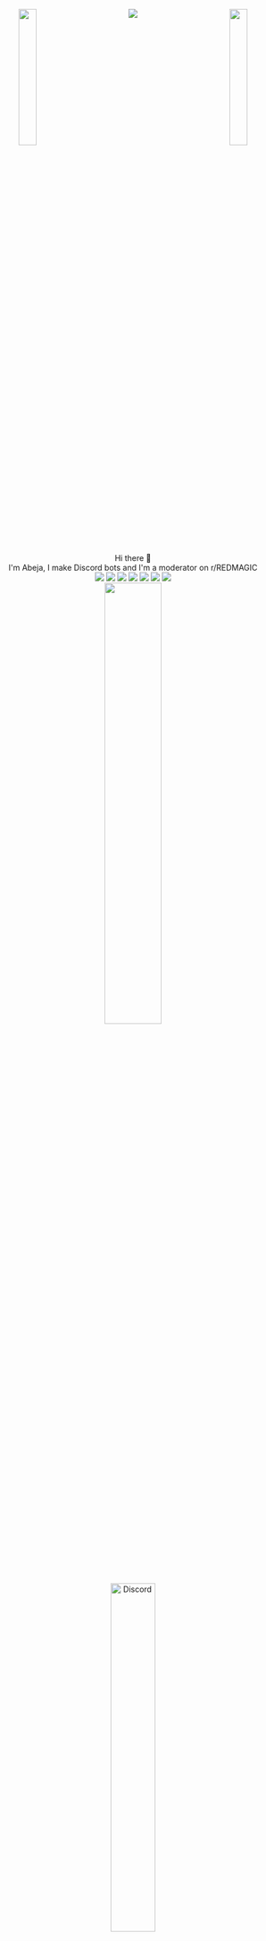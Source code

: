 <div align="center">
  <img align="left" width=25% src="https://github.com/TheRealCrazyfuy/TheRealCrazyfuy/assets/108433136/10d9f6fe-9a37-451b-8ce7-422ed818e192">
  <img align="right" width=25% src="https://github.com/TheRealCrazyfuy/TheRealCrazyfuy/assets/108433136/f349f580-c83c-489c-ab6d-03a6ce8e4551">

  ![](https://komarev.com/ghpvc/?username=TheRealCrazyfuy)

  <div style="clear: both;"></div>
  
  <div style="text-align: center;">
    Hi there 👋
    <br>
      I'm Abeja, I make Discord bots and I'm a moderator on r/REDMAGIC
    <br>
<img src="https://img.shields.io/badge/Brave-FB542B?style=for-the-badge&logo=Brave&logoColor=white"> <img src="https://img.shields.io/badge/javascript-%23323330.svg?style=for-the-badge&logo=javascript&logoColor=%23F7DF1E"> <img src="https://img.shields.io/badge/node.js-6DA55F?style=for-the-badge&logo=node.js&logoColor=white"> <img src="https://img.shields.io/badge/html5-%23E34F26.svg?style=for-the-badge&logo=html5&logoColor=white"> <img src="https://img.shields.io/badge/Discord-%235865F2.svg?style=for-the-badge&logo=discord&logoColor=white"> <img src="https://img.shields.io/badge/Reddit-FF4500?style=for-the-badge&logo=reddit&logoColor=white"> <img src="https://img.shields.io/badge/F_Droid-1976D2?style=for-the-badge&logo=f-droid&logoColor=white"> 
    <br>
    <img align="center" width=45% src="https://github.com/TheRealCrazyfuy/TheRealCrazyfuy/assets/108433136/1b48b53b-dd07-4603-87c6-6b6ea314b358">
  </div>
  <div style="text-align: center; margin-top: 20px;">
    <br>
    <img width=40% src="https://discord.c99.nl/widget/theme-1/942093697078669323.png" alt="Discord">
  </div>
</div>
